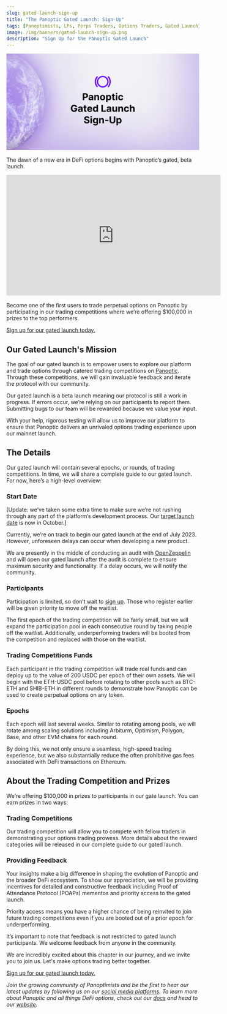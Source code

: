 ```yaml
---
slug: gated-launch-sign-up
title: "The Panoptic Gated Launch: Sign-Up"
tags: [Panoptimists, LPs, Perps Traders, Options Traders, Gated Launch]
image: /img/banners/gated-launch-sign-up.png
description: "Sign Up for the Panoptic Gated Launch"
---
```


![img_1](./gated-launch-sign-up.png)


The dawn of a new era in DeFi options begins with Panoptic’s gated, beta launch.


<iframe width="560" height="315" src="https://www.youtube.com/embed/1wwF5_SH1Rc" title="YouTube video player" frameborder="0" allow="accelerometer; autoplay; clipboard-write; encrypted-media; gyroscope; picture-in-picture; web-share" allowfullscreen></iframe>


Become one of the first users to trade perpetual options on Panoptic by participating in our trading competitions where we’re offering $100,000 in prizes to the top performers.


[Sign up for our gated launch today.](https://signup.panoptic.xyz)


<!--truncate-->


## Our Gated Launch's Mission


The goal of our gated launch is to empower users to explore our platform and trade options through catered trading competitions on [Panoptic](https://panoptic.xyz/). Through these competitions, we will gain invaluable feedback and iterate the protocol with our community. 


Our gated launch is a beta launch meaning our protocol is still a work in progress. If errors occur, we’re relying on our participants to report them. Submitting bugs to our team will be rewarded because we value your input. 


With your help, rigorous testing will allow us to improve our platform to ensure that Panoptic delivers an unrivaled options trading experience upon our mainnet launch.


## The Details


Our gated launch will contain several epochs, or rounds, of trading competitions. In time, we will share a complete guide to our gated launch. For now, here’s a high-level overview:


### **Start Date**

\[Update: we’ve taken some extra time to make sure we’re not rushing through any part of the platform’s development process. Our [target launch date](https://panoptic.xyz/blog/gated-launch-parameters) is now in October.\]

Currently, we’re on track to begin our gated launch at the end of July 2023. However, unforeseen delays can occur when developing a new product.


We are presently in the middle of conducting an audit with [OpenZeppelin](https://panoptic.xyz/blog/openzeppelin-audits-panoptic-defi-options-protocol) and will open our gated launch after the audit is complete to ensure maximum security and functionality. If a delay occurs, we will notify the community.


### **Participants**


Participation is limited, so don’t wait to [sign up](https://signup.panoptic.xyz). Those who register earlier will be given priority to move off the waitlist.


The first epoch of the trading competition will be fairly small, but we will expand the participation pool in each consecutive round by taking people off the waitlist. Additionally, underperforming traders will be booted from the competition and replaced with those on the waitlist.


### **Trading Competitions Funds**


Each participant in the trading competition will trade real funds and can deploy up to the value of 200 USDC per epoch of their own assets. We will begin with the ETH-USDC pool before rotating to other pools such as BTC-ETH and SHIB-ETH in different rounds to demonstrate how Panoptic can be used to create perpetual options on any token. 


### **Epochs**


Each epoch will last several weeks. Similar to rotating among pools, we will rotate among scaling solutions including Arbiturm, Optimism, Polygon, Base, and other EVM chains for each round. 


By doing this, we not only ensure a seamless, high-speed trading experience, but we also substantially reduce the often prohibitive gas fees associated with DeFi transactions on Ethereum. 


## About the Trading Competition and Prizes


We’re offering $100,000 in prizes to participants in our gate launch. You can earn prizes in two ways:


### **Trading Competitions**


Our trading competition will allow you to compete with fellow traders in demonstrating your options trading prowess. More details about the reward categories will be released in our complete guide to our gated launch. 


### **Providing Feedback**


Your insights make a big difference in shaping the evolution of Panoptic and the broader DeFi ecosystem. To show our appreciation, we will be providing incentives for detailed and constructive feedback including Proof of Attendance Protocol (POAPs) mementos and priority access to the gated launch.


Priority access means you have a higher chance of being reinvited to join future trading competitions even if you are booted out of a prior epoch for underperforming.


It’s important to note that feedback is not restricted to gated launch participants. We welcome feedback from anyone in the community. 


We are incredibly excited about this chapter in our journey, and we invite you to join us. Let's make options trading better together. 


[Sign up for our gated launch today.](https://signup.panoptic.xyz)


_Join the growing community of Panoptimists and be the first to hear our latest updates by following us on our [social media platforms](https://links.panoptic.xyz/all). To learn more about Panoptic and all things DeFi options, check out our [docs](https://panoptic.xyz/docs/intro) and head to our [website](https://panoptic.xyz/)._




